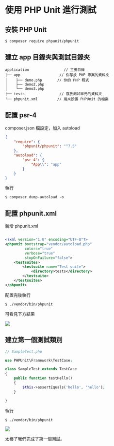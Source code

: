 # 使用 PHP Unit 進行測試

## 安裝 PHP Unit

```
$ composer require phpunit/phpunit
```

## 建立 app 目錄夾與測試目錄夾


```
application                // 主要目錄  
├── app                  // 你存放 PHP 專案的資料夾
│    ├── demo.php       // 你的 PHP 程式
│    ├── demo2.php
│    └── demo3.php
├── tests                // 存放測試單元的資料夾
└── phpunit.xml         // 用來設置 PHPUnit 的檔案

```


## 配置 psr-4

composer.json 檔設定，加入 autoload

```json
{
    "require": {
        "phpunit/phpunit": "^7.5"
    },
    "autoload": {
        "psr-4": {
            "App\\": "app"
        }
    }
}
```

執行

```
$ composer dump-autoload -o
```

## 配置 phpunit.xml

新增 phpunit.xml

```xml

<?xml version="1.0" encoding="UTF-8"?>
<phpunit bootstrap="vendor/autoload.php"
         colors="true"
         verbose="true"
         stopOnFailure="false">
    <testsuites>
        <testsuite name="Test suite">
            <directory>tests</directory>
        </testsuite>
    </testsuites>
</phpunit>

```

配置完後執行

```
$ ./vendor/bin/phpunit
```
可看見下方結果

![](https://i.imgur.com/oJ6q7o4.png)

## 建立第一個測試類別


```php
// SampleTest.php

use PHPUnit\Framework\TestCase;

class SampleTest extends TestCase
{
    public function testHello()
    {
        $this->assertEquals('hello', 'hello');
    }

}

```

執行
```
$ ./vendor/bin/phpunit
```

![](https://i.imgur.com/Zrg2TAQ.png)

太棒了我們完成了第一個測試。
